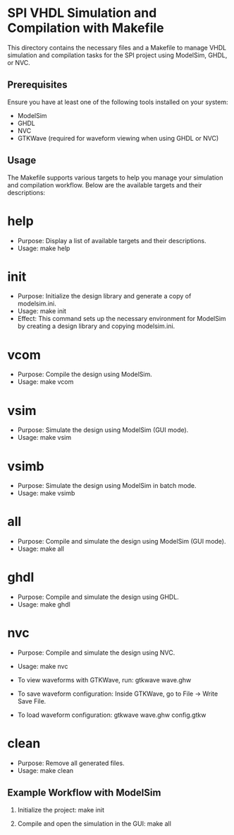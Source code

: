 # SPI VHDL Simulation and Compilation with Makefile

This directory contains the necessary files and a Makefile to manage VHDL simulation and compilation tasks for the SPI project using ModelSim, GHDL, or NVC.

## Prerequisites

Ensure you have at least one of the following tools installed on your system:

- ModelSim
- GHDL 
- NVC 
- GTKWave (required for waveform viewing when using GHDL or NVC)

## Usage

The Makefile supports various targets to help you manage your simulation and compilation workflow. Below are the available targets and their descriptions:

# help
- Purpose: Display a list of available targets and their descriptions.
- Usage:
  make help

# init
- Purpose: Initialize the design library and generate a copy of modelsim.ini.
- Usage: 
  make init
- Effect: This command sets up the necessary environment for ModelSim by creating a design library and copying modelsim.ini.

# vcom
- Purpose: Compile the design using ModelSim.
- Usage:
  make vcom

# vsim
- Purpose: Simulate the design using ModelSim (GUI mode).
- Usage:
  make vsim

# vsimb
- Purpose: Simulate the design using ModelSim in batch mode.
- Usage:
  make vsimb

# all
- Purpose: Compile and simulate the design using ModelSim (GUI mode).
- Usage:
  make all

# ghdl
- Purpose: Compile and simulate the design using GHDL.
- Usage:
  make ghdl

# nvc
- Purpose: Compile and simulate the design using NVC.
- Usage:
  make nvc

- To view waveforms with GTKWave, run:
  gtkwave wave.ghw
- To save waveform configuration:
  Inside GTKWave, go to File -> Write Save File.
- To load waveform configuration:
  gtkwave wave.ghw config.gtkw

# clean
- Purpose: Remove all generated files.
- Usage:
  make clean

## Example Workflow with ModelSim

1. Initialize the project:
   make init

2. Compile and open the simulation in the GUI:
   make all
